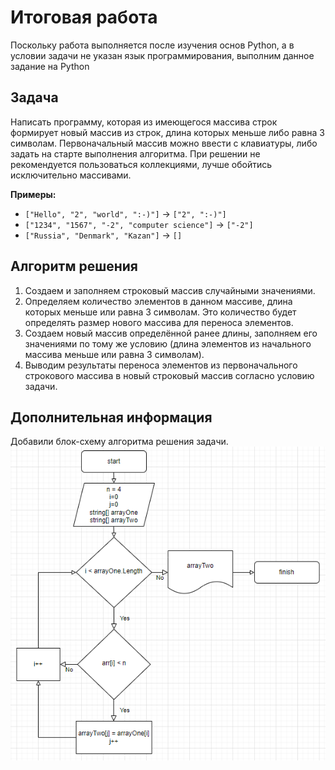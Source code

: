 # Итоговая работа
Поскольку работа выполняется после изучения основ Python, а в условии задачи не указан язык программирования, выполним данное задание на Python
## Задача

Написать программу, которая из имеющегося массива строк формирует новый массив из строк, длина которых меньше либо равна 3 символам. Первоначальный массив можно ввести с клавиатуры, либо задать на старте выполнения алгоритма. При решении не рекомендуется пользоваться коллекциями, лучше обойтись исключительно массивами.

**Примеры:**
- `["Hello", "2", "world", ":-)"]` → `["2", ":-)"]`
- `["1234", "1567", "-2", "computer science"]` → `["-2"]`
- `["Russia", "Denmark", "Kazan"]` → `[]`

## Алгоритм решения

1. Создаем и заполняем строковый массив случайными значениями.
2. Определяем количество элементов в данном массиве, длина которых меньше или равна 3 символам. Это количество будет определять размер нового массива для переноса элементов.
3. Создаем новый массив определённой ранее длины, заполняем его значениями по тому же условию (длина элементов из начального массива меньше или равна 3 символам).
4. Выводим результаты переноса элементов из первоначального строкового массива в новый строковый массив согласно условию задачи.

## Дополнительная информация

Добавили блок-схему алгоритма решения задачи.
![Блок-схема](./flowchart.png)
